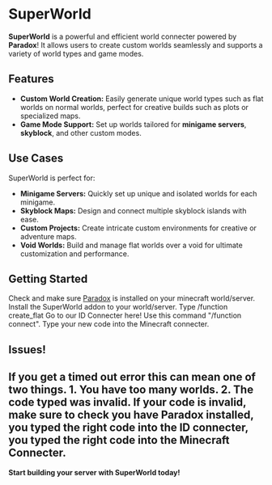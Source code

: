 # SuperWorld

**SuperWorld** is a powerful and efficient world connecter powered by **Paradox**! It allows users to create custom worlds seamlessly and supports a variety of world types and game modes.

## Features

- **Custom World Creation:** Easily generate unique world types such as flat worlds on normal worlds, perfect for creative builds such as plots or specialized maps.
- **Game Mode Support:** Set up worlds tailored for **minigame servers**, **skyblock**, and other custom modes.

## Use Cases

SuperWorld is perfect for:
- **Minigame Servers:** Quickly set up unique and isolated worlds for each minigame.
- **Skyblock Maps:** Design and connect multiple skyblock islands with ease.
- **Custom Projects:** Create intricate custom environments for creative or adventure maps.
- **Void Worlds:** Build and manage flat worlds over a void for ultimate customization and performance.

## Getting Started

Check and make sure [Paradox](https://github.com/aliesfndev/ParadoxMC) is installed on your minecraft world/server.
Install the SuperWorld addon to your world/server.
Type /function create_flat
Go to our ID Connecter here!
Use this command "/function connect".
Type your new code into the Minecraft connecter.
## Issues!
If you get a timed out error this can mean one of two things.
**1. You have too many worlds.**
**2. The code typed was invalid. If your code is invalid, make sure to check you have Paradox installed, you typed the right code into the ID connecter, you typed the right code into the Minecraft Connecter.**
---

**Start building your server with SuperWorld today!**
